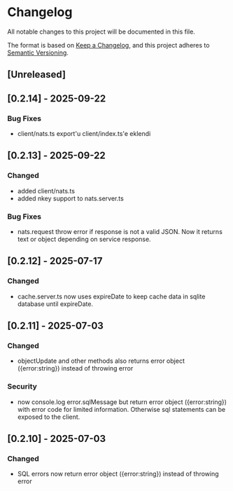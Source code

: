 # Changelog

All notable changes to this project will be documented in this file.

The format is based on [Keep a Changelog](https://keepachangelog.com/en/1.0.0/),
and this project adheres to [Semantic Versioning](https://semver.org/spec/v2.0.0.html).

## [Unreleased]

## [0.2.14] - 2025-09-22

### Bug Fixes

- client/nats.ts export'u client/index.ts'e eklendi

## [0.2.13] - 2025-09-22

### Changed

- added client/nats.ts
- added nkey support to nats.server.ts

### Bug Fixes

- nats.request throw error if response is not a valid JSON. Now it returns text or object depending on service response.

## [0.2.12] - 2025-07-17

### Changed

- cache.server.ts now uses expireDate to keep cache data in sqlite database until expireDate.

## [0.2.11] - 2025-07-03

### Changed

- objectUpdate and other methods also returns error object ({error:string}) instead of throwing error

### Security

- now console.log error.sqlMessage but return error object ({error:string}) with error code for limited information. Otherwise sql statements can be exposed to the client.

## [0.2.10] - 2025-07-03

### Changed

- SQL errors now return error object ({error:string}) instead of throwing error
